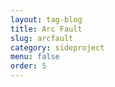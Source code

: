 ```yaml
---
layout: tag-blog
title: Arc Fault
slug: arcfault
category: sideproject
menu: false
order: 5
---
```


